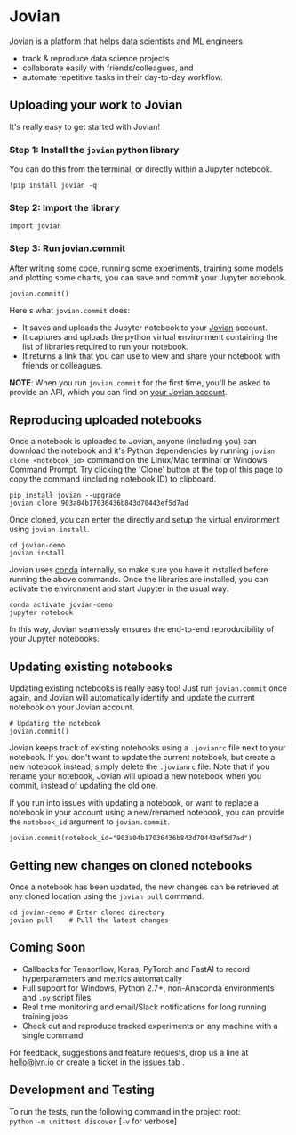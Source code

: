 # Jovian

[Jovian](www.jvn.io) is a platform that helps data scientists and ML engineers

- track & reproduce data science projects
- collaborate easily with friends/colleagues, and
- automate repetitive tasks in their day-to-day workflow.

## Uploading your work to Jovian

It's really easy to get started with Jovian!

### Step 1: Install the `jovian` python library

You can do this from the terminal, or directly within a Jupyter notebook.

```
!pip install jovian -q
```

### Step 2: Import the library

```
import jovian
```

### Step 3: Run jovian.commit

After writing some code, running some experiments, training some models and plotting some charts, you can save and commit your Jupyter notebook.

```
jovian.commit()
```

Here's what `jovian.commit` does:

- It saves and uploads the Jupyter notebook to your [Jovian](https://jvn.io) account.
- It captures and uploads the python virtual environment containing the list of libraries required to run your notebook.
- It returns a link that you can use to view and share your notebook with friends or colleagues.

**NOTE**: When you run `jovian.commit` for the first time, you'll be asked to provide an API, which you can find on [your Jovian account](https://jvn.io).

## Reproducing uploaded notebooks

Once a notebook is uploaded to Jovian, anyone (including you) can download the notebook and it's Python dependencies by running `jovian clone <notebook_id>` command on the Linux/Mac terminal or Windows Command Prompt. Try clicking the 'Clone' button at the top of this page to copy the command (including notebook ID) to clipboard.

```
pip install jovian --upgrade
jovian clone 903a04b17036436b843d70443ef5d7ad
```

Once cloned, you can enter the directly and setup the virtual environment using `jovian install`.

```
cd jovian-demo
jovian install
```

Jovian uses [conda](https://conda.io) internally, so make sure you have it installed before running the above commands. Once the libraries are installed, you can activate the environment and start Jupyter in the usual way:

```
conda activate jovian-demo
jupyter notebook
```

In this way, Jovian seamlessly ensures the end-to-end reproducibility of your Jupyter notebooks.

## Updating existing notebooks

Updating existing notebooks is really easy too! Just run `jovian.commit` once again, and Jovian will automatically identify and update the current notebook on your Jovian account.

```
# Updating the notebook
jovian.commit()
```

Jovian keeps track of existing notebooks using a `.jovianrc` file next to your notebook. If you don't want to update the current notebook, but create a new notebook instead, simply delete the `.jovianrc` file. Note that if you rename your notebook, Jovian will upload a new notebook when you commit, instead of updating the old one.

If you run into issues with updating a notebook, or want to replace a notebook in your account using a new/renamed notebook, you can provide the `notebook_id` argument to `jovian.commit`.

```
jovian.commit(notebook_id="903a04b17036436b843d70443ef5d7ad")
```

## Getting new changes on cloned notebooks

Once a notebook has been updated, the new changes can be retrieved at any cloned location using the `jovian pull` command.

```
cd jovian-demo # Enter cloned directory
jovian pull    # Pull the latest changes
```

## Coming Soon

- Callbacks for Tensorflow, Keras, PyTorch and FastAI to record hyperparameters and metrics automatically
- Full support for Windows, Python 2.7+, non-Anaconda environments and `.py` script files
- Real time monitoring and email/Slack notifications for long running training jobs
- Check out and reproduce tracked experiments on any machine with a single command

For feedback, suggestions and feature requests, drop us a line at hello@jvn.io or create a ticket in the [issues tab](https://github.com/jvn-io/jovian-py/issues) .

## Development and Testing

To run the tests, run the following command in the project root:  
`python -m unittest discover` [`-v` for verbose]
